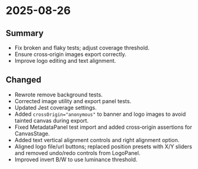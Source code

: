 # 2025-08-26

## Summary
- Fix broken and flaky tests; adjust coverage threshold.
- Ensure cross‑origin images export correctly.
- Improve logo editing and text alignment.

## Changed
- Rewrote remove background tests.
- Corrected image utility and export panel tests.
- Updated Jest coverage settings.
- Added `crossOrigin="anonymous"` to banner and logo images to avoid tainted canvas during export.
- Fixed MetadataPanel test import and added cross‑origin assertions for CanvasStage.
- Added text vertical alignment controls and right alignment option.
- Aligned logo file/url buttons; replaced position presets with X/Y sliders and removed undo/redo controls from LogoPanel.
- Improved invert B/W to use luminance threshold.
